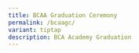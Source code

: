 ```yaml
---
title: BCAA Graduation Ceremony
permalink: /bcaagc/
variant: tiptap
description: BCA Academy Graduation
---
```

